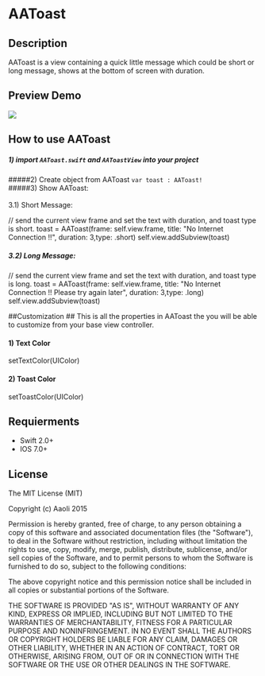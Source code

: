 # AAToast

## Description
AAToast is a view containing a quick little message which could be short or long message, shows at the bottom of screen with duration.

## Preview Demo
<img src="https://lh5.googleusercontent.com/QQETZV-IhhqDfIKf4zD-WcXv4IlzGvlhrtE7Eh9wJMSpQoB92I1RtA=w373-h642-p-b1-c0x00999999">

## How to use AAToast ##
##### 1) import ```AAToast.swift``` and ```AAToastView``` into your project <br/>
#####2) Create object from AAToast ```var toast : AAToast!``` <br/>
#####3) Show AAToast:<br/><br/>     3.1) Short Message:<br/>

// send the current view frame and set the text with duration, and toast type is short.
toast = AAToast(frame: self.view.frame, title: "No Internet Connection !!", duration: 3,type: .short)
self.view.addSubview(toast)

##### 3.2) Long Message:<br/> 

// send the current view frame and set the text with duration, and toast type is long.
toast = AAToast(frame: self.view.frame, title: "No Internet Connection !! Please try again later", duration: 3,type: .long)
self.view.addSubview(toast)


##Customization ##
This is all the properties in AAToast the you will be able to customize from your base view controller.

#### 1) Text Color<br/>
setTextColor(UIColor)

#### 2) Toast Color<br/>
setToastColor(UIColor)

## Requierments ##
* Swift 2.0+
* IOS 7.0+

## License ##

The MIT License (MIT)

Copyright (c) AaoIi 2015

Permission is hereby granted, free of charge, to any person obtaining a copy of this software and associated documentation files (the "Software"), to deal in the Software without restriction, including without limitation the rights to use, copy, modify, merge, publish, distribute, sublicense, and/or sell copies of the Software, and to permit persons to whom the Software is furnished to do so, subject to the following conditions:

The above copyright notice and this permission notice shall be included in all copies or substantial portions of the Software.

THE SOFTWARE IS PROVIDED "AS IS", WITHOUT WARRANTY OF ANY KIND, EXPRESS OR IMPLIED, INCLUDING BUT NOT LIMITED TO THE WARRANTIES OF MERCHANTABILITY, FITNESS FOR A PARTICULAR PURPOSE AND NONINFRINGEMENT. IN NO EVENT SHALL THE AUTHORS OR COPYRIGHT HOLDERS BE LIABLE FOR ANY CLAIM, DAMAGES OR OTHER LIABILITY, WHETHER IN AN ACTION OF CONTRACT, TORT OR OTHERWISE, ARISING FROM, OUT OF OR IN CONNECTION WITH THE SOFTWARE OR THE USE OR OTHER DEALINGS IN THE SOFTWARE.
